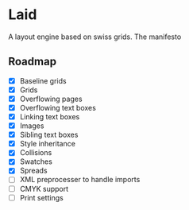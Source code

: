 # Laid

A layout engine based on swiss grids. The manifesto 

## Roadmap

- [x] Baseline grids
- [x] Grids
- [x] Overflowing pages
- [x] Overflowing text boxes
- [x] Linking text boxes
- [x] Images
- [x] Sibling text boxes
- [x] Style inheritance
- [x] Collisions
- [x] Swatches
- [x] Spreads
- [ ] XML preprocesser to handle imports
- [ ] CMYK support
- [ ] Print settings